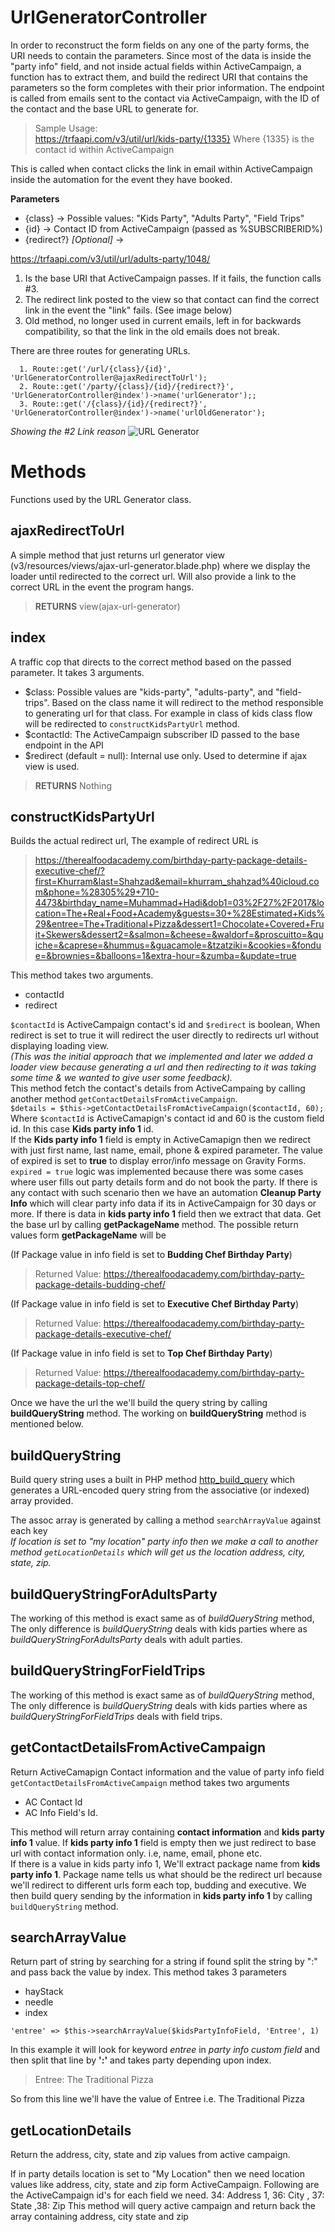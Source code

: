# UrlGeneratorController
In order to reconstruct the form fields on any one of the party forms, the URI needs to contain the parameters. Since most of the data is inside the "party info" field, and not inside actual fields within ActiveCampaign, a function has to extract them, and build the redirect URI that contains the parameters so the form completes with their prior information. The endpoint is called from emails sent to the contact via ActiveCampaign, with the ID of the contact and the base URL to generate for.  

>Sample Usage:  
https://trfaapi.com/v3/util/url/kids-party/{1335} 
Where {1335} is the contact id within ActiveCampaign 

This is called when contact clicks the link in email within ActiveCampaign inside the automation for the event they have booked.  

**Parameters**
 * {class} -> Possible values: "Kids Party", "Adults Party", "Field Trips"
 * {id} -> Contact ID from ActiveCampaign (passed as %SUBSCRIBERID%)
 * {redirect?} _[Optional]_ -> 
 
 https://trfaapi.com/v3/util/url/adults-party/1048/

1. Is the base URI that ActiveCampaign passes. If it fails, the function calls #3. 
2. The redirect link posted to the view so that contact can find the correct link in the event the "link" fails. (See image below)
3. Old method, no longer used in current emails, left in for backwards compatibility, so that the link in the old emails does not break.  

There are three routes for generating URLs.
```
  1. Route::get('/url/{class}/{id}', 'UrlGeneratorController@ajaxRedirectToUrl');
  2. Route::get('/party/{class}/{id}/{redirect?}', 'UrlGeneratorController@index')->name('urlGenerator');;
  3. Route::get('/{class}/{id}/{redirect?}', 'UrlGeneratorController@index')->name('urlOldGenerator');
```
_Showing the #2 Link reason_
![URL Generator](/img/url-generator-explain-second-route.jpg)

# Methods
Functions used by the URL Generator class.

## ajaxRedirectToUrl
A simple method that just returns url generator view (v3/resources/views/ajax-url-generator.blade.php) where we display the loader until redirected to the correct url. Will also provide a link to the correct URL in the event the program hangs.  
>**RETURNS** view(ajax-url-generator)

## index
A traffic cop that directs to the correct method based on the passed parameter. It takes 3 arguments. 
 * $class: Possible values are "kids-party", "adults-party", and "field-trips". Based on the class name it will redirect to the method responsible to generating url for that class. For example in class of kids class flow will be redirected to `constructKidsPartyUrl` method.
 * $contactId: The ActiveCampaign subscriber ID passed to the base endpoint in the API
 * $redirect (default = null): Internal use only. Used to determine if ajax view is used. 
 >**RETURNS** Nothing

## constructKidsPartyUrl
Builds the actual redirect url, The example of redirect URL is  

>https://therealfoodacademy.com/birthday-party-package-details-executive-chef/?first=Khurram&last=Shahzad&email=khurram_shahzad%40icloud.com&phone=%28305%29+710-4473&birthday_name=Muhammad+Hadi&dob1=03%2F27%2F2017&location=The+Real+Food+Academy&guests=30+%28Estimated+Kids%29&entree=The+Traditional+Pizza&dessert1=Chocolate+Covered+Fruit+Skewers&dessert2=&salmon=&cheese=&waldorf=&proscuitto=&quiche=&caprese=&hummus=&guacamole=&tzatziki=&cookies=&fondue=&brownies=&balloons=1&extra-hour=&zumba=&update=true  

This method takes two arguments.  

* contactId
* redirect

`$contactId` is ActiveCampaign contact's id and `$redirect` is boolean, When redirect is set to true it will redirect the user directly to redirects url without displaying loading view.  
_(This was the initial approach that we implemented and later we added a loader view because generating a url and then redirecting to it was taking some time & we wanted to give user some feedback)._  
This method fetch the contact's details from ActiveCampaing by calling another method `getContactDetailsFromActiveCampaign`.  
`$details = $this->getContactDetailsFromActiveCampaign($contactId, 60);`  
Where `$contactId` is ActiveCamapign's contact id and 60 is the custom field id. In this case **Kids party info 1** id.  
If the **Kids party info 1** field is empty in ActiveCamapign then we redirect with just first name, last name, email, phone & expired parameter. The value of expired is set to **true** to display error/info message on Gravity Forms.  
`expired = true` logic was implemented because there was some cases where user fills out party details form and do not book the party. If there is any contact with such scenario then we have an automation **Cleanup Party Info** which will clear party info data if its in ActiveCampaign for 30 days or more. 
If there is data in **kids party info 1** field then we extract that data. Get the base url by calling **getPackageName** method. The possible return values form **getPackageName** will be  

(If Package value in info field is set to **Budding Chef Birthday Party**)  
>Returned Value: https://therealfoodacademy.com/birthday-party-package-details-budding-chef/  

(If Package value in info field is set to  **Executive Chef Birthday Party**)  
>Returned Value: https://therealfoodacademy.com/birthday-party-package-details-executive-chef/  

(If Package value in info field is set to  **Top Chef Birthday Party**)  
>Returned Value: https://therealfoodacademy.com/birthday-party-package-details-top-chef/  

Once we have the url the we'll build the query string by calling **buildQueryString** method. The working on **buildQueryString** method is mentioned below.

## buildQueryString
Build query string uses a built in PHP method [http_build_query](https://www.php.net/manual/en/function.http-build-query.php)  which generates a URL-encoded query string from the associative (or indexed) array provided.   

The assoc array is generated by calling a method `searchArrayValue` against each key  
*If location is set to "my location" party info then we make a call to another method `getLocationDetails` which will get us the location address, city, state, zip.*

## buildQueryStringForAdultsParty
The working of this method is exact same as of *buildQueryString* method, The only difference is *buildQueryString* deals with kids parties where as *buildQueryStringForAdultsParty* deals with adult parties.

## buildQueryStringForFieldTrips
The working of this method is exact same as of *buildQueryString* method, The only difference is *buildQueryString* deals with kids parties where as *buildQueryStringForFieldTrips* deals with field trips. 

## getContactDetailsFromActiveCampaign
Return ActiveCamapign Contact information and the value of party info field
`getContactDetailsFromActiveCampaign` method takes two arguments

* AC Contact Id
* AC Info Field's Id.  

This method will return array containing **contact information** and **kids party info 1** value. 
If **kids party info 1** field is empty then we just redirect to base url with contact information only. i.e, name, email, phone etc.  
If there is a value in kids party info 1, We'll extract package name from **kids party info 1**. Package name tells us what should be the redirect url because we'll redirect to different urls form each top, budding and executive.
We then build query sending by the information in **kids party info 1** by calling `buildQueryString` method. 

## searchArrayValue
Return part of string by searching for a string if found split the string by ":" and pass back the value by index. 
This method takes 3 parameters

* hayStack
* needle
* index

`'entree' => $this->searchArrayValue($kidsPartyInfoField, 'Entree', 1)`  

In this example it will look for keyword *entree* in *party info custom field* and then split that line by **':'** and takes party depending upon index. 
> Entree: The Traditional Pizza

So from this line we'll have the value of Entree i.e. The Traditional Pizza

## getLocationDetails
Return the address, city, state and zip values from active campaign.  

If in party details location is set to "My Location" then we need location values like address, city, state and zip form ActiveCampaign.
Following are the ActiveCampaign id's for each field we need. 
34: Address 1, 36: City , 37: State ,38: Zip
This method will query active campaign and return back the array containing address, city state and zip

